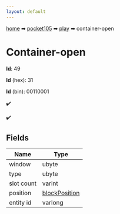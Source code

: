 ```yaml
---
layout: default
---
```


[home](/) ➡ [pocket105](/protocol/pocket105) ➡ [play](/protocol/pocket105/play) ➡ container-open

# Container-open

**Id**: 49

**Id** (hex): 31

**Id** (bin): 00110001

✔️

✔️

## Fields

Name | Type
---|---
window | ubyte
type | ubyte
slot count | varint
position | [blockPosition](/protocol/pocket105/types/block-position)
entity id | varlong


